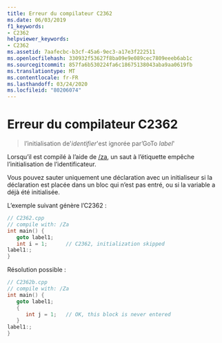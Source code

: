 ```yaml
---
title: Erreur du compilateur C2362
ms.date: 06/03/2019
f1_keywords:
- C2362
helpviewer_keywords:
- C2362
ms.assetid: 7aafecbc-b3cf-45a6-9ec3-a17e3f222511
ms.openlocfilehash: 330932f53627f8ba09e9e089cec7809eeeb6ab1c
ms.sourcegitcommit: 857fa6b530224fa6c18675138043aba9aa0619fb
ms.translationtype: MT
ms.contentlocale: fr-FR
ms.lasthandoff: 03/24/2020
ms.locfileid: "80206074"
---
```

# <a name="compiler-error-c2362"></a>Erreur du compilateur C2362

> l’initialisation de'*identifier*'est ignorée par’GoTo *label*'

Lorsqu’il est compilé à l’aide de [/za](../../build/reference/za-ze-disable-language-extensions.md), un saut à l’étiquette empêche l’initialisation de l’identificateur.

Vous pouvez sauter uniquement une déclaration avec un initialiseur si la déclaration est placée dans un bloc qui n’est pas entré, ou si la variable a déjà été initialisée.

L’exemple suivant génère l’C2362 :

```cpp
// C2362.cpp
// compile with: /Za
int main() {
   goto label1;
   int i = 1;      // C2362, initialization skipped
label1:;
}
```

Résolution possible :

```cpp
// C2362b.cpp
// compile with: /Za
int main() {
   goto label1;
   {
      int j = 1;   // OK, this block is never entered
   }
label1:;
}
```
